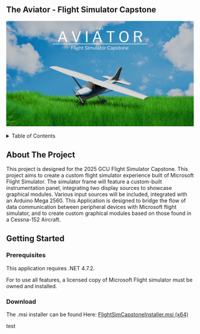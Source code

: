 ## The Aviator - Flight Simulator Capstone


![Alt text](PlaneGraphic-v0.1.jpg)


<!-- TABLE OF CONTENTS -->
<details>
  <summary>Table of Contents</summary>
  <ol>
    <li>
      <a href="#about-the-project">About The Project</a>
      <!-- <ul>
        <li><a href="#built-with">Built With</a></li>
      </ul> -->
    </li>
    <li>
      <a href="#getting-started">Getting Started</a>
      <ul>
        <li><a href="#prerequisites">Prerequisites</a></li>
        <li><a href="#Download">Installation</a></li>
      </ul>
    </li>
    <!-- <li><a href="#usage">Usage</a></li>
    <li><a href="#roadmap">Roadmap</a></li>
    <li><a href="#contributing">Contributing</a></li>
    <li><a href="#license">License</a></li>
    <li><a href="#contact">Contact</a></li>
    <li><a href="#acknowledgments">Acknowledgments</a></li> -->
  </ol>
</details>


## About The Project
This project is designed for the 2025 GCU Flight Simulator Capstone. This project aims to create a custom flight simulator experience built of Microsoft Flight Simulator. The simulator frame will feature a custom-built instrumentation panel, integrating two display sources to showcase graphical modules. Various input sources will be included, integrated with an Arduino Mega 2560. This Application is designed to bridge the flow of data communication between peripheral devices with Microsoft flight simulator, and to create custom graphical modules based on those found in a Cessna-152 Aircraft. 

## Getting Started
### Prerequisites
This application requires .NET 4.7.2.

For to use all features, a licensed copy of Microsoft Flight simulator must be owned and installed.

### Download
The .msi installer can be found Here:
[FlightSimCapstoneInstaller.msi (x64)](https://github.com/TJx5x3/FlightSimCapstone/raw/refs/heads/master/FlightSimCapstoneInstaller.msi)



test